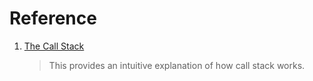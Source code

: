 # Reference

1. [The Call Stack](https://www.youtube.com/watch?v=Q2sFmqvpBe0)

    > This provides an intuitive explanation of how call stack works.
